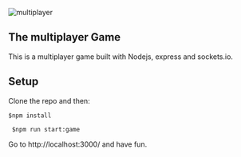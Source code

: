 ![multiplayer](https://user-images.githubusercontent.com/10606291/79117119-28166c00-7d82-11ea-9f4a-ee4cf72ff332.gif)

## The multiplayer Game

This is a multiplayer game built with Nodejs, express and sockets.io.

## Setup

Clone the repo and then:

``` $npm install  ```

``` $npm run start:game```

 
Go to http://localhost:3000/  and have fun. 
